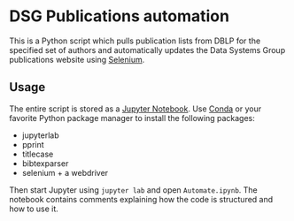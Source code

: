# DSG Publications automation

This is a Python script which pulls publication lists from DBLP for the specified set of authors and automatically updates the Data Systems Group publications website using [Selenium][0].

## Usage

The entire script is stored as a [Jupyter Notebook][1]. Use [Conda][2] or your favorite Python package manager to install the following packages:

* jupyterlab
* pprint
* titlecase
* bibtexparser
* selenium + a webdriver

Then start Jupyter using `jupyter lab` and open `Automate.ipynb`. The notebook contains comments explaining how the code is structured and how to use it.

[0]: https://www.selenium.dev
[1]: https://jupyter.org
[2]: https://www.anaconda.com/products/individual

